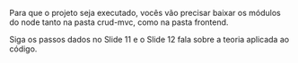 Para que o projeto seja executado, vocês vão precisar baixar os módulos do node tanto na pasta crud-mvc, como na pasta frontend.

Siga os passos dados no Slide 11 e o Slide 12 fala sobre a teoria aplicada ao código. 

